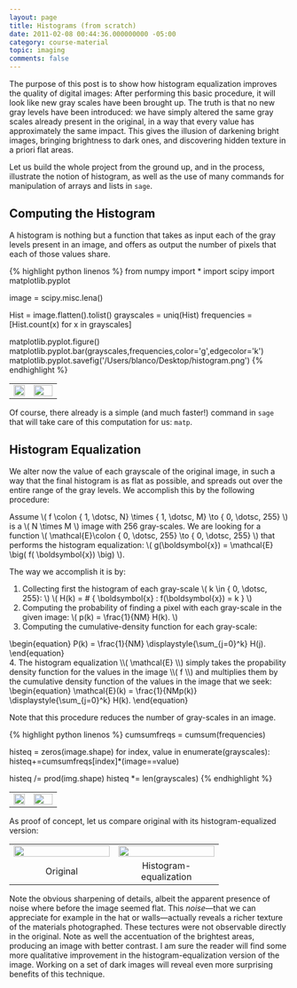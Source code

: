 ```yaml
---
layout: page
title: Histograms (from scratch)
date: 2011-02-08 00:44:36.000000000 -05:00
category: course-material
topic: imaging
comments: false
---
```


The purpose of this post is to show how histogram equalization improves the quality of digital images:  After performing this basic procedure, it will look like new gray scales have been brought up.  The truth is that no new gray levels have been introduced: we have simply altered the same gray scales already present in the original, in a way that every value has approximately the same impact.  This gives the illusion of darkening bright images, bringing brightness to dark ones, and discovering hidden texture in a priori flat areas.

Let us build the whole project from the ground up, and in the process, illustrate the notion of histogram, as well as the use of many commands for manipulation of arrays and lists in `sage`.


## Computing the Histogram

A histogram is nothing but a function that takes as input each of the gray levels present in an image, and offers as output the number of pixels that each of those values share.

{% highlight python linenos %}
from numpy import *
import scipy
import matplotlib.pyplot

image = scipy.misc.lena()

Hist = image.flatten().tolist()
grayscales  = uniq(Hist)
frequencies = [Hist.count(x) for x in grayscales]

matplotlib.pyplot.figure()
matplotlib.pyplot.bar(grayscales,frequencies,color='g',edgecolor='k')
matplotlib.pyplot.savefig('/Users/blanco/Desktop/histogram.png')
{% endhighlight %}

<table style="width:75%;border:0;">
<tr>
<td style="border:0;width:42%;vertical-align:middle;"><img src="https://i0.wp.com/farm6.static.flickr.com/5042/5366863591_3b00e8f053_o_d.png" width="100%" /></td>
<td style="border:0;width:58%;vertical-align:middle;"><img src="https://i0.wp.com/farm6.static.flickr.com/5260/5426847781_48154dbd25_b_d.jpg" width="100%" /> </td>
</tr>
</table>

Of course, there already is a simple (and much faster!) command in `sage` that will take care of this computation for us: `matp`.

## Histogram Equalization

We alter now the value of each grayscale of the original image, in such a way that the final histogram is as flat as possible, and spreads out over the entire range of the gray levels.  We accomplish this by the following procedure:

Assume <span>\\( f \colon \{ 1, \dotsc, N\} \times \{ 1, \dotsc, M\} \to \{ 0, \dotsc, 255\} \\)</span> is a <span>\\( N \times M \\)</span> image with 256 gray-scales.  We are looking for a function <span>\\( \mathcal{E}\colon \{ 0, \dotsc, 255\} \to \{ 0, \dotsc, 255\} \\)</span> that performs the histogram equalization: <span>\\( g(\boldsymbol{x}) = \mathcal{E} \big( f( \boldsymbol{x}) \big) \\)</span>.

The way we accomplish it is by:

1. Collecting first the histogram of each gray-scale <span>\\( k \in \{ 0, \dotsc, 255\}: \\)</span> <span>\\( H(k) = \# \{ \boldsymbol{x} : f(\boldsymbol{x}) = k \} \\)</span>
2. Computing the probability of finding a pixel with each gray-scale in the given image: <span>\\( p(k) = \frac{1}{NM} H(k). \\)</span>
3. Computing the cumulative-density function for each gray-scale:
<div>
	\begin{equation}
 P(k) = \frac{1}{NM} \displaystyle{\sum_{j=0}^k} H(j).
 \end{equation}
</div>
4.  The histogram equalization <span>\\( \mathcal{E} \\)</span> simply takes the propability density function for the values in the image <span>\\( f \\)</span> and multiplies them by the cumulative density function of the values in the image that we seek:
<div>
	\begin{equation}
 \mathcal{E}(k) = \frac{1}{NMp(k)} \displaystyle{\sum_{j=0}^k} H(k).
 \end{equation}
</div>

Note that this procedure reduces the number of gray-scales in an image.

{% highlight python linenos %}
cumsumfreqs = cumsum(frequencies)

histeq = zeros(image.shape)
for index, value in enumerate(grayscales):
    histeq+=cumsumfreqs[index]*(image==value)

histeq /= prod(img.shape)
histeq *= len(grayscales)
{% endhighlight %}

<table style="width:75%;border:0;">
<tr>
<td style="border:0;width:42%;vertical-align:middle;"><img src="https://i0.wp.com/farm6.static.flickr.com/5213/5426920531_0788598a51_o_d.png" width="100%" /></td>
<td style="border:0;width:58%;vertical-align:middle;"><img src="https://i0.wp.com/farm6.static.flickr.com/5092/5427524836_1df4bf472d_b_d.jpg" width="100%" /> </td>
</tr>
</table>

As proof of concept, let us compare original with its histogram-equalized version:

<table style="width:75%;border:0;">
<tr>
<td style="border:0;width:50%;vertical-align:middle;"><img src="https://i0.wp.com/farm6.static.flickr.com/5042/5366863591_3b00e8f053_o_d.png" width="100%" /></td>
<td style="border:0;width:50%;vertical-align:middle;"><img src="https://i0.wp.com/farm6.static.flickr.com/5213/5426920531_0788598a51_o_d.png" width="100%" /></td>
</tr>
<td style="border:0;text-align:center;">Original</td>
<td style="border:0;text-align:center;">Histogram-equalization</td>
</table>

Note the obvious sharpening of details, albeit the apparent presence of noise where before the image seemed flat.  This *noise*—that we can appreciate for example in the hat or walls—actually reveals a richer texture of the materials photographed.  These tectures were not observable directly in the original.  Note as well the accentuation of the brightest areas, producing an image with better contrast.  I am sure the reader will find some more qualitative improvement in the histogram-equalization version of the image.  Working on a set of dark images will reveal even more surprising benefits of this technique.
